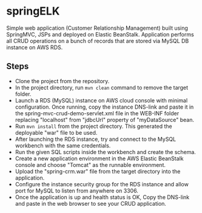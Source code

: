 # springELK
Simple web application (Customer Relationship Management) built using SpringMVC, JSPs and deployed on Elastic BeanStalk. Application
performs all CRUD operations on a bunch of records that are stored via MySQL DB instance on AWS RDS.

## Steps
* Clone the project from the repository.
* In the project directory, run `mvn clean` command to remove the target folder.
* Launch a RDS (MySQL) instance on AWS cloud console with minimal configuration. Once running, copy the 
instance DNS-link and paste it in the spring-mvc-crud-demo-servlet.xml file in the WEB-INF folder replacing "localhost" from
"jdbcUrl" property of "myDataSource" bean.
* Run `mvn install` from the project directory. This generated the deployable "war" file to be used.
* After launching the RDS instance, try and connect to the MySQL workbench with the same credentials.
* Run the given SQL scripts inside the workbench and create the schema.
* Create a new application environment in the AWS Elastic BeanStalk console and choose "Tomcat" as the 
runnable environment.
* Upload the "spring-crm.war" file from the target directory into the application.
* Configure the instance security group for the RDS instance and allow port for MySQL to listen from anywhere on 3306.
* Once the application is up and health status is OK, Copy the DNS-link and paste in the web browser to see your CRUD application.

